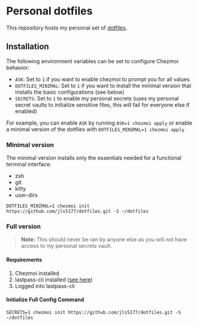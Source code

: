 # Personal dotfiles

This repository hosts my personal set of [dotfiles](https://dotfiles.github.io/).

## Installation

The following environment variables can be set to configure Chezmoi behavior:

* `ASK`: Set to `1` if you want to enable chezmoi to prompt you for all values
* `DOTFILES_MINIMAL`: Set to `1` if you want to install the minimal version that installs the basic configurations (see below)
* `SECRETS`: Set to `1` to enable my personal secrets (uses my personal secret vaults to initialize sensitive files, this will fail for everyone else if enabled)

For example, you can enable `ASK` by running `ASK=1 chezmoi apply` or enable a minimal version of the dotfiles with `DOTFILES_MINIMAL=1 chezmoi apply`

### Minimal version

The minimal version installs only the essentials needed for a functional terminal interface:

* zsh
* git
* kitty
* user-dirs

```shell
DOTFILES_MINIMAL=1 chezmoi init https://github.com/jls5177/dotfiles.git -S ~/dotfiles
```

### Full version

> **Note:** This should never be ran by anyone else as you will not have access to my personal secrets vault.

#### Requirements
1. Chezmoi installed
2. lastpass-cli installed ([see here](https://www.chezmoi.io/user-guide/password-managers/lastpass/))
3. Logged into lastpass-cli

#### Initialize Full Config Command
```shell
SECRETS=1 chezmoi init https://github.com/jls5177/dotfiles.git -S ~/dotfiles
```